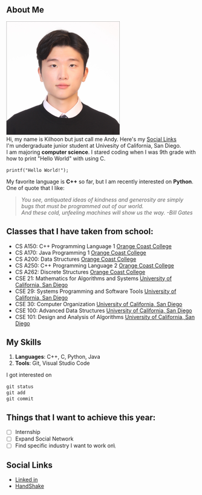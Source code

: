 ## About Me
<img src="image/Kilhoon.jpg" alt="Description of the image" width="300" height="300">\
Hi, my name is Kilhoon but just call me Andy. Here's my [Social Links](#social-links)\
I'm undergraduate junior student at Univesity of California, San Diego.\
I am majoring **computer science**. I stared coding when I was 9th grade with how to print "Hello World" with using C.
```
printf("Hello World!");
```
My favorite language is **C++** so far, but I am recently interested on **Python**.\
One of quote that I like:
> _You see, antiquated ideas of kindness and generosity are simply bugs that must be programmed out of our world._\
> _And these cold, unfeeling machines will show us the way. -Bill Gates_

## Classes that I have taken from school:
- CS A150: C++ Programming Language 1 [Orange Coast College](https://orangecoastcollege.edu/academics/business-computing/computer-science/courses.html)
- CS A170: Java Programming 1 [Orange Coast College](https://orangecoastcollege.edu/academics/business-computing/computer-science/courses.html)
- CS A200: Data Structures [Orange Coast College](https://orangecoastcollege.edu/academics/business-computing/computer-science/courses.html)
- CS A250: C++ Programming Language 2 [Orange Coast College](https://orangecoastcollege.edu/academics/business-computing/computer-science/courses.html)
- CS A262: Discrete Structures [Orange Coast College](https://orangecoastcollege.edu/academics/business-computing/computer-science/courses.html)
- CSE 21: Mathematics for Algorithms and Systems [University of California, San Diego](https://catalog.ucsd.edu/courses/CSE.html)
- CSE 29: Systems Programming and Software Tools [University of California, San Diego](https://catalog.ucsd.edu/courses/CSE.html)
- CSE 30: Computer Organization [University of California, San Diego](https://catalog.ucsd.edu/courses/CSE.html)
- CSE 100: Advanced Data Structures [University of California, San Diego](https://catalog.ucsd.edu/courses/CSE.html)
- CSE 101: Design and Analysis of Algorithms [University of California, San Diego](https://catalog.ucsd.edu/courses/CSE.html)

## My Skills
1. **Languages**: C++, C, Python, Java
2. **Tools**: Git, Visual Studio Code

I got interested on 
```
git status
git add
git commit
```

## Things that I want to achieve this year:
- [ ] Internship
- [ ] Expand Social Network
- [ ] Find specific industry I want to work on\

## Social Links
- [Linked in](https://www.linkedin.com/in/kilhoon-kim-24886a244/)
- [HandShake](https://ucsd.joinhandshake.com/profiles/6yrtq5)

